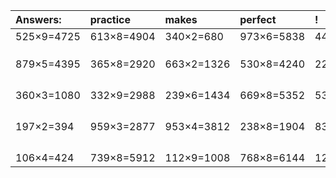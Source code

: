 | Answers: | practice | makes | perfect | ! |
| :--- | :--- | :--- | :--- | :--- |
| 525×9=4725 | 613×8=4904 | 340×2=680 | 973×6=5838 | 445×8=3560 | 
|   |   |   |   |   | 
|   |   |   |   |   | 
|   |   |   |   |   | 
| 879×5=4395 | 365×8=2920 | 663×2=1326 | 530×8=4240 | 228×7=1596 | 
|   |   |   |   |   | 
|   |   |   |   |   | 
|   |   |   |   |   | 
|   |   |   |   |   | 
| 360×3=1080 | 332×9=2988 | 239×6=1434 | 669×8=5352 | 535×4=2140 | 
|   |   |   |   |   | 
|   |   |   |   |   | 
|   |   |   |   |   | 
|   |   |   |   |   | 
| 197×2=394 | 959×3=2877 | 953×4=3812 | 238×8=1904 | 839×2=1678 | 
|   |   |   |   |   | 
|   |   |   |   |   | 
|   |   |   |   |   | 
|   |   |   |   |   | 
| 106×4=424 | 739×8=5912 | 112×9=1008 | 768×8=6144 | 128×2=256 | 
